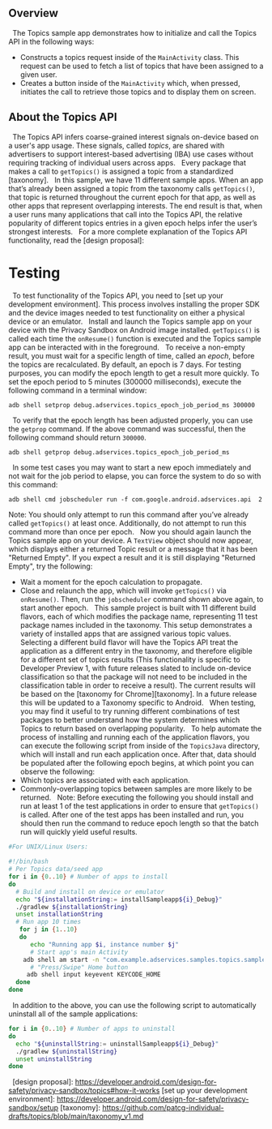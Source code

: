 ## Overview
 
The Topics sample app demonstrates how to initialize and call the Topics API in
the following ways:
 
* Constructs a topics request inside of the `MainActivity` class.
  This request can be used to fetch a list of topics that have been assigned to
  a given user.
* Creates a button inside of the `MainActivity` which, when pressed,
  initiates the call to retrieve those topics and to display them on screen.
 
## About the Topics API
 
The Topics API infers coarse-grained interest signals on-device based on a
user's app usage. These signals, called _topics_, are shared with advertisers to
support interest-based advertising (IBA) use cases without requiring tracking of
individual users across apps.
 
Every package that makes a call to `getTopics()` is assigned a topic from a
standardized [taxonomy].
 
In this sample, we have 11 different sample apps. When an app that’s already
been assigned a topic from the taxonomy calls `getTopics()`, that topic is
returned throughout the current epoch for that app, as well as other apps that
represent overlapping interests. The end result is that, when a user runs many
applications that call into the Topics API, the relative popularity of different
topics entries in a given epoch helps infer the user’s strongest interests.
 
For a more complete explanation of the Topics API functionality, read the
[design proposal]:
 
# Testing
 
To test functionality of the Topics API, you need to [set up your development
environment]. This process involves installing the proper SDK and the device
images needed to test functionality on either a physical device or an emulator.
 
Install and launch the Topics sample app on your device with the Privacy Sandbox
on Android image installed. `getTopics()` is called each time the `onResume()`
function is executed and the Topics sample app can be interacted with in the
foreground.
 
To receive a non-empty result, you must wait for a specific length of time,
called an _epoch_, before the topics are recalculated. By default, an epoch is 7
days. For testing purposes, you can modify the epoch length to get a result more
quickly. To set the epoch period to 5 minutes (300000 milliseconds), execute the
following command in a terminal window:
 
``` shell
adb shell setprop debug.adservices.topics_epoch_job_period_ms 300000
```
 
To verify that the epoch length has been adjusted properly, you can use the
`getprop` command. If the above command was successful, then the following
command should return `300000`.
 
``` shell
adb shell getprop debug.adservices.topics_epoch_job_period_ms
```
 
In some test cases you may want to start a new epoch immediately and not wait
for the job period to elapse, you can force the system to do so with this
command:
 
``` shell
adb shell cmd jobscheduler run -f com.google.android.adservices.api  2
```
Note: You should only attempt to run this command after you’ve already called
`getTopics()` at least once. Additionally,  do not attempt to run this command
more than once per epoch.
 
Now you should again launch the Topics sample app on your device. A `TextView`
object should now appear, which displays either a returned Topic result or a
message that it has been "Returned Empty". If you expect a result and it is
still displaying "Returned Empty", try the following:
 
* Wait a moment for the epoch calculation to propagate.
* Close and relaunch the app, which will invoke `getTopics()` via
  `onResume()`. Then, run the `jobscheduler` command shown above again, to start
  another epoch.
 
This sample project is built with 11 different build flavors, each of which
modifies the package name, representing 11 test package names included in the
taxonomy. This setup demonstrates a variety of installed apps that are assigned
various topic values. Selecting a different build flavor will have the Topics
API treat the application as a different entry in the taxonomy, and therefore
eligible for a different set of topics results (This functionality is specific
to Developer Preview 1, with future releases slated to include on-device
classification so that the package will not need to be included in the
classification table in order to receive a result). The current results will be
based on the [taxonomy for Chrome][taxonomy]. In a future release this will be
updated to a Taxonomy specific to Android.
 
When testing, you may find it useful to try running different combinations of
test packages to better understand how the system determines which Topics to
return based on overlapping popularity.
 
To help automate the process of installing and running each of the application
flavors, you can execute the following script from inside of the `TopicsJava`
directory, which will install and run each application once. After that, data
should be populated after the following epoch begins, at which point you can
observe the following:
 
* Which topics are associated with each application.
* Commonly-overlapping topics between samples are more likely to be returned.
 
Note: Before executing the following you should install and run at least 1 of
the test applications in order to ensure that `getTopics()` is called. After one
of the test apps has been installed and run, you should then run the command to
reduce epoch length so that the batch run will quickly yield useful results.
 
``` bash
#For UNIX/Linux Users:
 
#!/bin/bash
# Per Topics data/seed app
for i in {0..10} # Number of apps to install
do
  # Build and install on device or emulator
  echo "${installationString:= installSampleapp${i}_Debug}"
  ./gradlew ${installationString}
  unset installationString
  # Run app 10 times
   for j in {1..10}
   do
      echo "Running app $i, instance number $j"
      # Start app's main Activity
	adb shell am start -n "com.example.adservices.samples.topics.sampleapp$i/com.example.adservices.samples.topics.sampleapp.MainActivity" -a android.intent.action.MAIN -c android.intent.category.LAUNCHER
      # "Press/Swipe" Home button
     adb shell input keyevent KEYCODE_HOME
  done
done
```
 
In addition to the above, you can use the following script to automatically
uninstall all of the sample applications:
 
``` bash
for i in {0..10} # Number of apps to uninstall
do
  echo "${uninstallString:= uninstallSampleapp${i}_Debug}"
  ./gradlew ${uninstallString}
  unset uninstallString
done
```
 
[design proposal]: https://developer.android.com/design-for-safety/privacy-sandbox/topics#how-it-works
[set up your development environment]: https://developer.android.com/design-for-safety/privacy-sandbox/setup
[taxonomy]: https://github.com/patcg-individual-drafts/topics/blob/main/taxonomy_v1.md
